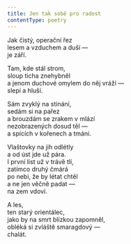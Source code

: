 ```yaml
---
title: Jen tak sobě pro radost
contentType: poetry
---
```


<section>

Jak čistý, operační řez  
lesem a vzduchem a duší —  
je září.

Tam, kde stál strom,  
sloup ticha znehybněl  
a jenom duchové omylem do něj vráží —  
slepí a hluší.

Sám zvyklý na stínání,  
sedám si na pařez  
a brouzdám se zrakem v mlází  
nezobrazených dosud těl —  
a spících v kořenech a tmáni.

Vlaštovky na jih odlétly  
a od úst jde už pára.  
I první list už v trávě tlí,  
zatímco druhý čmárá  
po nebi, že by létat chtěl  
a ne jen věčně padat —  
na zem vdoví.

A les,  
ten starý orientálec,  
jako by na smrt blízkou zapomněl,  
obléká si zvláště smaragdový —  
chalát.

</section>
